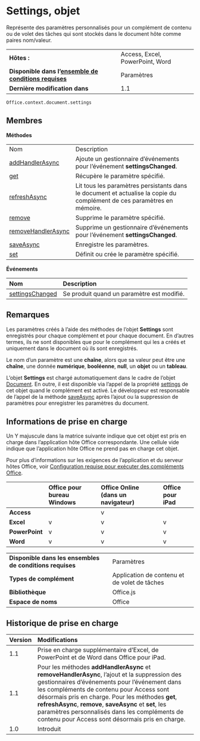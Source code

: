 
# <a name="settings-object"></a>Settings, objet
Représente des paramètres personnalisés pour un complément de contenu ou de volet des tâches qui sont stockés dans le document hôte comme paires nom/valeur.

|||
|:-----|:-----|
|**Hôtes :**|Access, Excel, PowerPoint, Word|
|**Disponible dans l’[ensemble de conditions requises](../../docs/overview/specify-office-hosts-and-api-requirements.md)**|Paramètres|
|**Dernière modification dans**|1.1|

```
Office.context.document.settings
```


## <a name="members"></a>Membres


**Méthodes**

|||
|:-----|:-----|
|Nom|Description|
|[addHandlerAsync](../../reference/shared/settings.addhandlerasync.md)|Ajoute un gestionnaire d’événements pour l’événement **settingsChanged**.|
|[get](../../reference/shared/settings.get.md)|Récupère le paramètre spécifié.|
|[refreshAsync](../../reference/shared/settings.refreshasync.md)|Lit tous les paramètres persistants dans le document et actualise la copie du complément de ces paramètres en mémoire.|
|[remove](../../reference/shared/settings.remove.md)|Supprime le paramètre spécifié.|
|[removeHandlerAsync](../../reference/shared/settings.removehandlerasync.md)|Supprime un gestionnaire d’événements pour l’événement **settingsChanged**.|
|[saveAsync](../../reference/shared/settings.saveasync.md)|Enregistre les paramètres.|
|[set](../../reference/shared/settings.set.md)|Définit ou crée le paramètre spécifié.|

**Événements**


|**Nom**|**Description**|
|:-----|:-----|
|[settingsChanged](../../reference/shared/settings.settingschangedevent.md)|Se produit quand un paramètre est modifié.|

## <a name="remarks"></a>Remarques

Les paramètres créés à l’aide des méthodes de l’objet **Settings** sont enregistrés pour chaque complément et pour chaque document. En d’autres termes, ils ne sont disponibles que pour le complément qui les a créés et uniquement dans le document où ils sont enregistrés.

Le nom d’un paramètre est une **chaîne**, alors que sa valeur peut être une **chaîne**, une donnée **numérique**, **booléenne**, **null**, un **objet** ou un **tableau**.

L’objet **Settings** est chargé automatiquement dans le cadre de l’objet [Document](../../reference/shared/document.md). En outre, il est disponible via l’appel de la propriété [settings](../../reference/shared/document.settings.md) de cet objet quand le complément est activé. Le développeur est responsable de l’appel de la méthode [saveAsync](../../reference/shared/settings.saveasync.md) après l’ajout ou la suppression de paramètres pour enregistrer les paramètres du document.


## <a name="support-details"></a>Informations de prise en charge


Un Y majuscule dans la matrice suivante indique que cet objet est pris en charge dans l’application hôte Office correspondante. Une cellule vide indique que l’application hôte Office ne prend pas en charge cet objet.

Pour plus d’informations sur les exigences de l’application et du serveur hôtes Office, voir [Configuration requise pour exécuter des compléments Office](../../docs/overview/requirements-for-running-office-add-ins.md).


||**Office pour bureau Windows**|**Office Online (dans un navigateur)**|**Office pour iPad**|
|:-----|:-----|:-----|:-----|
|**Access**||v||
|**Excel**|v|v|v|
|**PowerPoint**|v|v|v|
|**Word**|v|v|v|

|||
|:-----|:-----|
|**Disponible dans les ensembles de conditions requises**|Paramètres|
|**Types de complément**|Application de contenu et de volet de tâches|
|**Bibliothèque**|Office.js|
|**Espace de noms**|Office|

## <a name="support-history"></a>Historique de prise en charge

|**Version**|**Modifications**|
|:-----|:-----|
|1.1|Prise en charge supplémentaire d’Excel, de PowerPoint et de Word dans Office pour iPad.|
|1.1|Pour les méthodes **addHandlerAsync** et **removeHandlerAsync**, l’ajout et la suppression des gestionnaires d’événements pour l’événement dans les compléments de contenu pour Access sont désormais pris en charge. Pour les méthodes **get**, **refreshAsync**, **remove**, **saveAsync** et **set**, les paramètres personnalisés dans les compléments de contenu pour Access sont désormais pris en charge.|
|1.0|Introduit|

